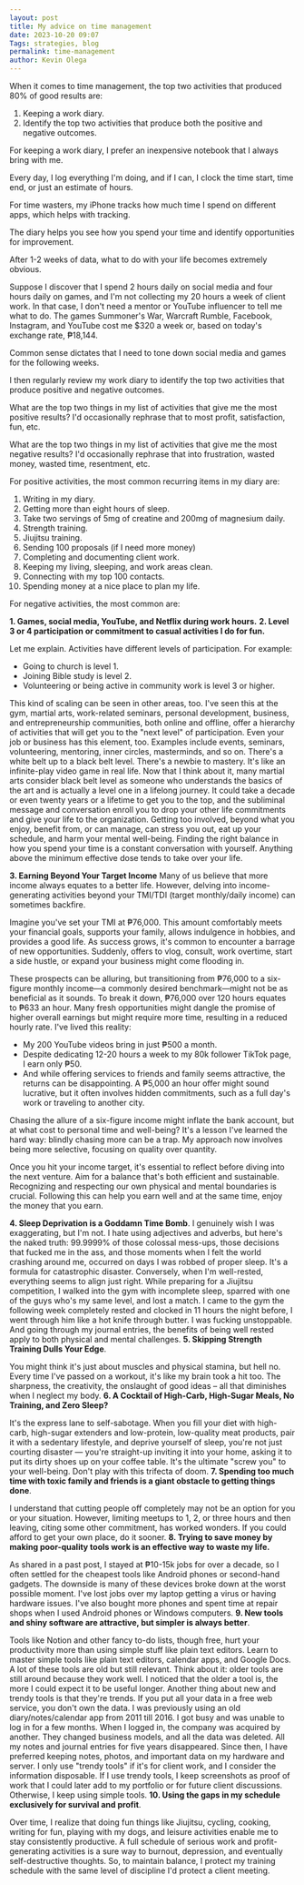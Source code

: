 ```yaml
--- 
layout: post 
title: My advice on time management
date: 2023-10-20 09:07
Tags: strategies, blog
permalink: time-management 
author: Kevin Olega 
--- 
```

When it comes to time management, the top two activities that produced 80% of good results are:

1. Keeping a work diary.
2. Identify the top two activities that produce both the positive and negative outcomes.

For keeping a work diary, I prefer an inexpensive notebook that I always bring with me.

Every day, I log everything I'm doing, and if I can, I clock the time start, time end, or just an estimate of hours. 

For time wasters, my iPhone tracks how much time I spend on different apps, which helps with tracking.

The diary helps you see how you spend your time and identify opportunities for improvement.

After 1-2 weeks of data, what to do with your life becomes extremely obvious.

Suppose I discover that I spend 2 hours daily on social media and four hours daily on games, and I'm not collecting my 20 hours a week of client work. In that case, I don't need a mentor or YouTube influencer to tell me what to do. The games Summoner's War, Warcraft Rumble, Facebook, Instagram, and YouTube cost me $320 a week or, based on today's exchange rate, ₱18,144.

Common sense dictates that I need to tone down social media and games for the following weeks. 

I then regularly review my work diary to identify the top two activities that produce positive and negative outcomes.

What are the top two things in my list of activities that give me the most positive results? I'd occasionally rephrase that to most profit, satisfaction, fun, etc.

What are the top two things in my list of activities that give me the most negative results? I'd occasionally rephrase that into frustration, wasted money, wasted time, resentment, etc.

For positive activities, the most common recurring items in my diary are:

1. Writing in my diary.
2. Getting more than eight hours of sleep.
3. Take two servings of 5mg of creatine and 200mg of magnesium daily.
4. Strength training.
5. Jiujitsu training.
6. Sending 100 proposals (if I need more money)
7. Completing and documenting client work.
8. Keeping my living, sleeping, and work areas clean.
9. Connecting with my top 100 contacts. 
10. Spending money at a nice place to plan my life.

For negative activities, the most common are:

**1. Games, social media, YouTube, and Netflix during work hours.**
**2. Level 3 or 4 participation or commitment to casual activities I do for fun.** 

Let me explain. Activities have different levels of participation. For example:

* Going to church is level 1.
* Joining Bible study is level 2.
* Volunteering or being active in community work is level 3 or higher.

This kind of scaling can be seen in other areas, too. I've seen this at the gym, martial arts, work-related seminars, personal development, business, and entrepreneurship communities, both online and offline, offer a hierarchy of activities that will get you to the "next level" of participation. Even your job or business has this element, too. Examples include events, seminars, volunteering, mentoring, inner circles, masterminds, and so on. There's a white belt up to a black belt level. There's a newbie to mastery. It's like an infinite-play video game in real life. Now that I think about it, many martial arts consider black belt level as someone who understands the basics of the art and is actually a level one in a lifelong journey. It could take a decade or even twenty years or a lifetime to get you to the top, and the subliminal message and conversation enroll you to drop your other life commitments and give your life to the organization. Getting too involved, beyond what you enjoy, benefit from, or can manage, can stress you out, eat up your schedule, and harm your mental well-being. Finding the right balance in how you spend your time is a constant conversation with yourself. Anything above the minimum effective dose tends to take over your life.

**3. Earning Beyond Your Target Income**
Many of us believe that more income always equates to a better life. However, delving into income-generating activities beyond your TMI/TDI (target monthly/daily income) can sometimes backfire.

Imagine you've set your TMI at ₱76,000. This amount comfortably meets your financial goals, supports your family, allows indulgence in hobbies, and provides a good life. As success grows, it's common to encounter a barrage of new opportunities. Suddenly, offers to vlog, consult, work overtime, start a side hustle, or expand your business might come flooding in.

These prospects can be alluring, but transitioning from ₱76,000 to a six-figure monthly income—a commonly desired benchmark—might not be as beneficial as it sounds. To break it down, ₱76,000 over 120 hours equates to ₱633 an hour. Many fresh opportunities might dangle the promise of higher overall earnings but might require more time, resulting in a reduced hourly rate. I've lived this reality:

- My 200 YouTube videos bring in just ₱500 a month.
- Despite dedicating 12-20 hours a week to my 80k follower TikTok page, I earn only ₱50.
- And while offering services to friends and family seems attractive, the returns can be disappointing. A ₱5,000 an hour offer might sound lucrative, but it often involves hidden commitments, such as a full day's work or traveling to another city.

Chasing the allure of a six-figure income might inflate the bank account, but at what cost to personal time and well-being? It's a lesson I've learned the hard way: blindly chasing more can be a trap. My approach now involves being more selective, focusing on quality over quantity.

Once you hit your income target, it's essential to reflect before diving into the next venture. Aim for a balance that's both efficient and sustainable. Recognizing and respecting our own physical and mental boundaries is crucial. Following this can help you earn well and at the same time, enjoy the money that you earn. 

**4. Sleep Deprivation is a Goddamn Time Bomb**. 
I genuinely wish I was exaggerating, but I'm not. I hate using adjectives and adverbs, but here's the naked truth: 99.9999% of those colossal mess-ups, those decisions that fucked me in the ass, and those moments when I felt the world crashing around me, occurred on days I was robbed of proper sleep. It's a formula for catastrophic disaster. Conversely, when I'm well-rested, everything seems to align just right. While preparing for a Jiujitsu competition, I walked into the gym with incomplete sleep, sparred with one of the guys who's my same level, and lost a match. I came to the gym the following week completely rested and clocked in 11 hours the night before, I went through him like a hot knife through butter. I was fucking unstoppable. And going through my journal entries, the benefits of being well rested apply to both physical and mental challenges.
**5. Skipping Strength Training Dulls Your Edge**.

You might think it's just about muscles and physical stamina, but hell no. Every time I've passed on a workout, it's like my brain took a hit too. The sharpness, the creativity, the onslaught of good ideas – all that diminishes when I neglect my body.
**6. A Cocktail of High-Carb, High-Sugar Meals, No Training, and Zero Sleep?** 

It's the express lane to self-sabotage. When you fill your diet with high-carb, high-sugar extenders and low-protein, low-quality meat products, pair it with a sedentary lifestyle, and deprive yourself of sleep, you're not just courting disaster — you're straight-up inviting it into your home, asking it to put its dirty shoes up on your coffee table. It's the ultimate "screw you" to your well-being. Don't play with this trifecta of doom.
**7. Spending too much time with toxic family and friends is a giant obstacle to getting things done**. 

I understand that cutting people off completely may not be an option for you or your situation. However, limiting meetups to 1, 2, or three hours and then leaving, citing some other commitment, has worked wonders. If you could afford to get your own place, do it sooner.
**8. Trying to save money by making poor-quality tools work is an effective way to waste my life.** 

As shared in a past post, I stayed at ₱10-15k jobs for over a decade, so I often settled for the cheapest tools like Android phones or second-hand gadgets. The downside is many of these devices broke down at the worst possible moment. I've lost jobs over my laptop getting a virus or having hardware issues. I've also bought more phones and spent time at repair shops when I used Android phones or Windows computers.
**9. New tools and shiny software are attractive, but simpler is always better**. 

Tools like Notion and other fancy to-do lists, though free, hurt your productivity more than using simple stuff like plain text editors. Learn to master simple tools like plain text editors, calendar apps, and Google Docs. A lot of these tools are old but still relevant. Think about it: older tools are still around because they work well. I noticed that the older a tool is, the more I could expect it to be useful longer. Another thing about new and trendy tools is that they're trends. If you put all your data in a free web service, you don't own the data. I was previously using an old diary/notes/calendar app from 2011 till 2016. I got busy and was unable to log in for a few months. When I logged in, the company was acquired by another. They changed business models, and all the data was deleted. All my notes and journal entries for five years disappeared. Since then, I have preferred keeping notes, photos, and important data on my hardware and server. I only use "trendy tools" if it's for client work, and I consider the information disposable. If I use trendy tools, I keep screenshots as proof of work that I could later add to my portfolio or for future client discussions. Otherwise, I keep using simple tools.
**10. Using the gaps in my schedule exclusively for survival and profit**. 

Over time, I realize that doing fun things like Jiujitsu, cycling, cooking, writing for fun, playing with my dogs, and leisure activities enable me to stay consistently productive. A full schedule of serious work and profit-generating activities is a sure way to burnout, depression, and eventually self-destructive thoughts. So, to maintain balance, I protect my training schedule with the same level of discipline I'd protect a client meeting.